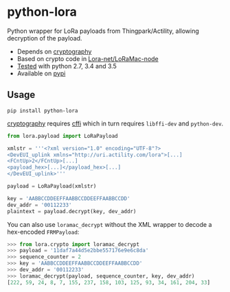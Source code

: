 # python-lora

Python wrapper for LoRa payloads from Thingpark/Actility, allowing decryption of the payload.

- Depends on [cryptography]
- Based on crypto code in [Lora-net/LoRaMac-node]
- [Tested] with python 2.7, 3.4 and 3.5
- Available on [pypi]

## Usage

`pip install python-lora`

[cryptography] requires [cffi] which in turn requires `libffi-dev` and `python-dev`.

```python
from lora.payload import LoRaPayload

xmlstr = '''<?xml version="1.0" encoding="UTF-8"?>
<DevEUI_uplink xmlns="http://uri.actility.com/lora">[...]
<FCntUp>2</FCntUp>[...]
<payload_hex>[...]</payload_hex>[...]
</DevEUI_uplink>'''

payload = LoRaPayload(xmlstr)

key = 'AABBCCDDEEFFAABBCCDDEEFFAABBCCDD'
dev_addr = '00112233'
plaintext = payload.decrypt(key, dev_addr)
```

You can also use `loramac_decrypt` without the XML wrapper to decode a hex-encoded `FRMPayload`:
```python
>>> from lora.crypto import loramac_decrypt
>>> payload = '11daf7a44d5e2bbe557176e9e6c8da'
>>> sequence_counter = 2
>>> key = 'AABBCCDDEEFFAABBCCDDEEFFAABBCCDD'
>>> dev_addr = '00112233'
>>> loramac_decrypt(payload, sequence_counter, key, dev_addr)
[222, 59, 24, 8, 7, 155, 237, 158, 103, 125, 93, 34, 161, 204, 33]
```

[cryptography]: https://cryptography.io/
[cffi]: https://cffi.readthedocs.org/en/latest/
[pypi]: https://pypi.python.org/pypi/python-lora
[Lora-net/LoRaMac-node]: https://github.com/Lora-net/LoRaMac-node/blob/master/src/mac/LoRaMacCrypto.c#L108
[Tested]: https://circleci.com/gh/jieter/python-lora
